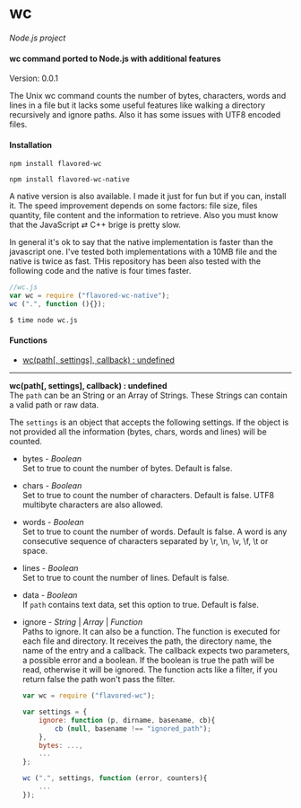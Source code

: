 wc
==

_Node.js project_

#### wc command ported to Node.js with additional features ####

Version: 0.0.1

The Unix wc command counts the number of bytes, characters, words and lines in a file but it lacks some useful features like walking a directory recursively and ignore paths. Also it has some issues with UTF8 encoded files.

#### Installation ####

```
npm install flavored-wc
```

```
npm install flavored-wc-native
```

A native version is also available. I made it just for fun but if you can, install it. The speed improvement depends on some factors: file size, files quantity, file content and the information to retrieve. Also you must know that the JavaScript ⇄ C++ brige is pretty slow.

In general it's ok to say that the native implementation is faster than the javascript one. I've tested both implementations with a 10MB file and the native is twice as fast. THis repository has been also tested with the following code and the native is four times faster.

```javascript
//wc.js
var wc = require ("flavored-wc-native");
wc (".", function (){});
```

```
$ time node wc.js
```

#### Functions ####

- [wc(path[, settings], callback) : undefined](#wc)

---

<a name="wc"></a>
__wc(path[, settings], callback) : undefined__  
The `path` can be an String or an Array of Strings. These Strings can contain a valid path or raw data.

The `settings` is an object that accepts the following settings. If the object is not provided all the information (bytes, chars, words and lines) will be counted.

- bytes - _Boolean_  
	Set to true to count the number of bytes. Default is false.
- chars - _Boolean_  
	Set to true to count the number of characters. Default is false. UTF8 multibyte characters are also allowed.
- words - _Boolean_  
	Set to true to count the number of words. Default is false. A word is any consecutive sequence of characters separated by \r, \n, \v, \f, \t or space.
- lines - _Boolean_  
	Set to true to count the number of lines. Default is false.
- data - _Boolean_  
	If `path` contains text data, set this option to true. Default is false.
- ignore - _String_ | _Array_ | _Function_  
	Paths to ignore. It can also be a function. The function is executed for each file and directory. It receives the path, the directory name, the name of the entry and a callback. The callback expects two parameters, a possible error and a boolean. If the boolean is true the path will be read, otherwise it will be ignored. The function acts like a filter, if you return false the path won't pass the filter.

	```javascript
	var wc = require ("flavored-wc");
	
	var settings = {
		ignore: function (p, dirname, basename, cb){
			cb (null, basename !== "ignored_path");
		},
		bytes: ...,
		...
	};
	
	wc (".", settings, function (error, counters){
		...
	});
	```